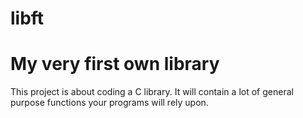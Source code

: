 # libft
<h1>My very first own library</h1>
This project is about coding a C library. It will contain a lot of general purpose functions your programs will rely upon.
